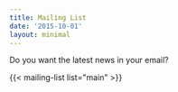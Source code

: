 ```yaml
---
title: Mailing List
date: '2015-10-01'
layout: minimal
---
```


Do you want the latest news in your email?

{{< mailing-list list="main" >}}
